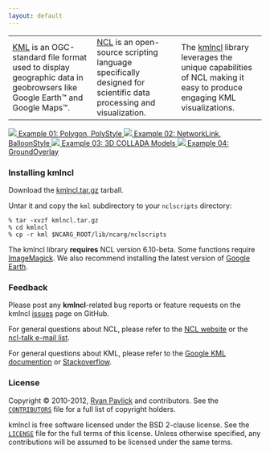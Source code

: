 ```yaml
---
layout: default
---
```


<table class="center"> 
  <tr>
<td width="33%"><a href="https://developers.google.com/kml" id="fat">KML</a> is an OGC-standard file format used to display geographic data in geobrowsers like Google Earth&trade; and Google Maps&trade;.</td>

<td width="33%"><a href="https://www.ncl.ucar.edu" id="fat">NCL</a> is an open-source scripting language specifically designed for scientific data processing and visualization.</td>  

<td width="33%">The <a href="{{baseurl}}/index.html#installing_kml" id="fat">kmlncl</a> library leverages the unique capabilities of NCL making it easy to produce engaging KML visualizations.</td>
</tr>
</table>

<div id='coin-slider'>
	<a href="img01_url" target="_blank">
		<img src='{{baseurl}}/img/slide-1.png' >
		<span>
			Example 01: Polygon, PolyStyle
		</span>
	</a>
	<a href="img02_url">
		<img src='{{baseurl}}/img/slide-2.png' >
		<span>
			Example 02: NetworkLink, BalloonStyle
		</span>
	</a>
	<a href="img03_url">
		<img src='{{baseurl}}/img/slide-3.png' >
		<span>
			Example 03: 3D COLLADA Models
		</span>
	</a>
	<a href="img04_url">
		<img src='{{baseurl}}/img/slide-4.png' >
		<span>
			Example 04: GroundOverlay
		</span>
	</a>
</div>

### Installing kmlncl

Download the [kmlncl.tar.gz](https://github.com/rpavlick/kmlncl/tarball/master) tarball.

Untar it and copy the `kml` subdirectory to your `nclscripts` directory:

    % tar -xvzf kmlncl.tar.gz
    % cd kmlncl
    % cp -r kml $NCARG_ROOT/lib/ncarg/nclscripts
    
The kmlncl library **requires** NCL version 6.10-beta. Some functions require <a href="http://www.imagemagick.org">ImageMagick</a>. We also recommend installing the latest version of [Google Earth](http://www.google.com/earth).

### Feedback

Please post any **kmlncl**-related bug reports or feature requests on the kmlncl [issues](http://github.com/rpavlick/kmlncl/issues) page on GitHub. 

For general questions about NCL, please refer to the [NCL website](http://www.ncl.ucar.edu) or the [ncl-talk e-mail list](http://ncl.ucar.edu/Support/email_lists.shtml). 

For general questions about KML, please refer to the [Google KML documention](http://developers.google.com/kml) or [Stackoverflow](http://stackoverflow.com/questions/tagged/kml).

### License

Copyright &copy; 2010-2012, [Ryan Pavlick](http://github.com/rpavlick) and contributors. See the [`CONTRIBUTORS`](https://github.com/rpavlick/kmlncl/blob/master/CONTRIBUTORS) file for a full list of copyright holders.

kmlncl is free software licensed under the BSD 2-clause license. See the [`LICENSE`](https://github.com/rpavlick/kmlncl/blob/master/LICENSE) file for the full terms of this license. Unless otherwise specified, any contributions will be assumed to be licensed under the same terms.

<script type="text/javascript">
	$(document).ready(function() {
		$('#coin-slider').coinslider({ width: 660, height:400, delay: 5000, effect: 'rain' });
    ;
	});
</script>
